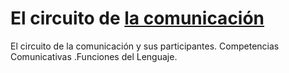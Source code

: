 # El circuito de [la comunicación](https://www.youtube.com/watch?v=PYteJhdR7QI)

El circuito de la comunicación y sus participantes. Competencias Comunicativas .Funciones del Lenguaje.
